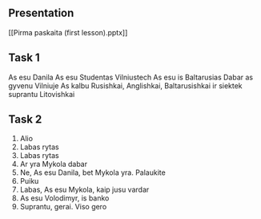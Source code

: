

## Presentation

[[Pirma paskaita (first lesson).pptx]]
## Task 1

As esu Danila
As esu Studentas Vilniustech
As esu is Baltarusias
Dabar as gyvenu Vilniuje
As kalbu Rusishkai, Anglishkai, Baltarusishkai ir siektek suprantu Litovishkai

## Task 2

1. Alio
2. Labas rytas
1. Labas rytas
2. Ar yra Mykola dabar
1. Ne, As esu Danila, bet Mykola yra. Palaukite 
2. Puiku
3. Labas, As esu Mykola, kaip jusu vardar
2. As esu Volodimyr, is banko
3. Suprantu, gerai. Viso gero